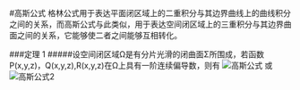 #高斯公式
格林公式用于表达平面闭区域上的二重积分与其边界曲线上的曲线积分之间的关系，而高斯公式与此类似，用于表达空间闭区域上的三重积分与其边界曲面之间的关系，它能够使二者之间能够互相转化。

###定理 1
#####设空间闭区域Ω是有分片光滑的闭曲面Σ所围成，若函数P(x,y,z)，Q(x,y,z),R(x,y,z)在Ω上具有一阶连续偏导数，则有
![高斯公式](D:\study\Markdown\Note\Math\img\Gauss.jpg)
或
![高斯公式2](D:\study\Markdown\Note\Math\img\8ad4b31c8701a18baff7cdcd9c2f07082838fe10.jpg)
